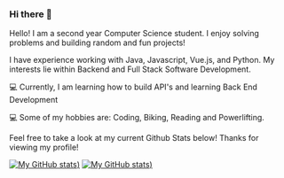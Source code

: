 ### Hi there 👋

<!--
**hjanday/hjanday** is a ✨ _special_ ✨ repository because its `README.md` (this file) appears on your GitHub profile. -->

<p>Hello! I am a second year Computer Science student. I enjoy solving problems and building random and fun projects!</p>
<p>I have experience working with Java, Javascript, Vue.js, and Python. My interests lie within Backend and Full Stack Software Development.</p>
                
<p>💻 Currently, I am learning how to build API's and learning Back End Development </p>

<p>💻 Some of my hobbies are: Coding, Biking, Reading and Powerlifting.</p>

<p>Feel free to take a look at my current Github Stats below! Thanks for viewing my profile!</p>

[![My GitHub stats](https://github-readme-stats.vercel.app/api?username=hjanday&show_icons=true&theme=cobalt))](https://github.com/anuraghazra/github-readme-stats)
[![My GitHub stats](https://github-readme-stats.vercel.app/api/top-langs/?username=hjanday&show_icons=true&theme=cobalt))](https://github.com/anuraghazra/github-readme-stats)
